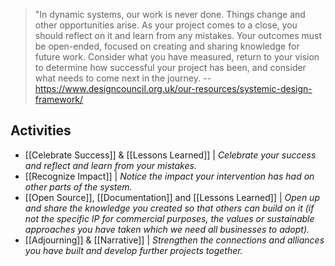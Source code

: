 > "In dynamic systems, our work is never done. Things change and other opportunities arise. As your project comes to a close, you should reflect on it and learn from any mistakes. Your outcomes must be open-ended, focused on creating and sharing knowledge for future work. Consider what you have measured, return to your vision to determine how successful your project has been, and consider what needs to come next in the journey.
-- https://www.designcouncil.org.uk/our-resources/systemic-design-framework/

## Activities

- [[Celebrate Success]] & [[Lessons Learned]] | *Celebrate your success and reflect and learn from your mistakes.*
- [[Recognize Impact]] | *Notice the impact your intervention has had on other parts of the system.*
- [[Open Source]], [[Documentation]] and [[Lessons Learned]]  | *Open up and share the knowledge you created so that others can build on it (if not the specific IP for commercial purposes, the values or sustainable approaches you have taken which we need all businesses to adopt).*
-  [[Adjourning]] & [[Narrative]] | *Strengthen the connections and alliances you have built and develop further projects together.*